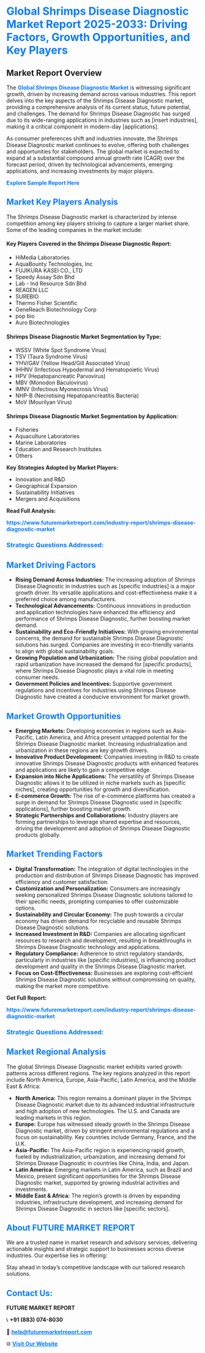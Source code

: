 <h1 style="color: #007BFF;">Global Shrimps Disease Diagnostic Market Report 2025-2033: Driving Factors, Growth Opportunities, and Key Players</h1>

<section id="overview">
<h2>Market Report Overview</h2>
<p>The <a href="https://www.futuremarketreport.com/industry-report/shrimps-disease-diagnostic-market" style="color: #007BFF; text-decoration: none;"><strong>Global Shrimps Disease Diagnostic Market</strong></a> is witnessing significant growth, driven by increasing demand across various industries. This report delves into the key aspects of the Shrimps Disease Diagnostic market, providing a comprehensive analysis of its current status, future potential, and challenges. The demand for Shrimps Disease Diagnostic has surged due to its wide-ranging applications in industries such as [insert industries], making it a critical component in modern-day [applications].</p>
<p>As consumer preferences shift and industries innovate, the Shrimps Disease Diagnostic market continues to evolve, offering both challenges and opportunities for stakeholders. The global market is expected to expand at a substantial compound annual growth rate (CAGR) over the forecast period, driven by technological advancements, emerging applications, and increasing investments by major players.</p>
</section>

<section id="overview">
<p><a href="https://www.futuremarketreport.com/request-sample/reportId=79568" style="color: #007BFF; text-decoration: none;"><strong>Explore Sample Report Here</strong></a></p>
</section>

<section id="key-players">
<h2 style="color: #007BFF;">Market Key Players Analysis</h2>
<p>The Shrimps Disease Diagnostic market is characterized by intense competition among key players striving to capture a larger market share. Some of the leading companies in the market include:</p>
<h4>Key Players Covered in the Shrimps Disease Diagnostic Report:</h4>
<ul><li>HiMedia Laboratories</li><li>AquaBounty Technologies, Inc</li><li>FUJIKURA KASEI CO., LTD</li><li>Speedy Assay Sdn Bhd</li><li>Lab - Ind Resource Sdn Bhd</li><li>REAGEN LLC</li><li>SUREBIO</li><li>Thermo Fisher Scientific</li><li>GeneReach Biotechnology Corp</li><li>pop bio</li><li>Auro Biotechnologies</li></ul>
<h4>Shrimps Disease Diagnostic Market Segmentation by Type:</h4>
<ul><li>WSSV (White Spot Syndrome Virus)</li><li>TSV (Taura Syndrome Virus)</li><li>YHV/GAV (Yellow Head/Gill Associated Virus)</li><li>IHHNV (Infectious Hypodermal and Hematopoietic Virus)</li><li>HPV (Hepatopancreatic Parvovirus)</li><li>MBV (Monodon Baculovirus)</li><li>IMNV (Infectious Myonecrosis Virus)</li><li>NHP-B (Necrotising Hepatopancreatitis Bacteria)</li><li>MoV (Mourilyan Virus)</li></ul>

<h4>Shrimps Disease Diagnostic Market Segmentation by Application:</h4>
<ul><li>Fisheries</li><li>Aquaculture Laboratories</li><li>Marine Laboratories</li><li>Education and Research Institutes</li><li>Others</li></ul>
<p><strong>Key Strategies Adopted by Market Players:</strong></p>
<ul>
<li>Innovation and R&D</li>
<li>Geographical Expansion</li>
<li>Sustainability Initiatives</li>
<li>Mergers and Acquisitions</li>
</ul>
</section>

<section>
<p><strong>Read Full Analysis: </strong></p><a href="https://www.futuremarketreport.com/industry-report/shrimps-disease-diagnostic-market" style="color: #007BFF; text-decoration: none;"><strong>https://www.futuremarketreport.com/industry-report/shrimps-disease-diagnostic-market</strong></a>
<h3 style="color: #007BFF;">Strategic Questions Addressed:</h3>
</section>

<section id="driving-factors">
<h2 style="color: #007BFF;">Market Driving Factors</h2>
<ul>
<li><strong>Rising Demand Across Industries:</strong> The increasing adoption of Shrimps Disease Diagnostic in industries such as [specific industries] is a major growth driver. Its versatile applications and cost-effectiveness make it a preferred choice among manufacturers.</li>
<li><strong>Technological Advancements:</strong> Continuous innovations in production and application technologies have enhanced the efficiency and performance of Shrimps Disease Diagnostic, further boosting market demand.</li>
<li><strong>Sustainability and Eco-Friendly Initiatives:</strong> With growing environmental concerns, the demand for sustainable Shrimps Disease Diagnostic solutions has surged. Companies are investing in eco-friendly variants to align with global sustainability goals.</li>
<li><strong>Growing Population and Urbanization:</strong> The rising global population and rapid urbanization have increased the demand for [specific products], where Shrimps Disease Diagnostic plays a vital role in meeting consumer needs.</li>
<li><strong>Government Policies and Incentives:</strong> Supportive government regulations and incentives for industries using Shrimps Disease Diagnostic have created a conducive environment for market growth.</li>
</ul>
</section>

<section id="growth-opportunities">
<h2 style="color: #007BFF;">Market Growth Opportunities</h2>
<ul>
<li><strong>Emerging Markets:</strong> Developing economies in regions such as Asia-Pacific, Latin America, and Africa present untapped potential for the Shrimps Disease Diagnostic market. Increasing industrialization and urbanization in these regions are key growth drivers.</li>
<li><strong>Innovative Product Development:</strong> Companies investing in R&D to create innovative Shrimps Disease Diagnostic products with enhanced features and applications are likely to gain a competitive edge.</li>
<li><strong>Expansion into Niche Applications:</strong> The versatility of Shrimps Disease Diagnostic allows it to be utilized in niche markets such as [specific niches], creating opportunities for growth and diversification.</li>
<li><strong>E-commerce Growth:</strong> The rise of e-commerce platforms has created a surge in demand for Shrimps Disease Diagnostic used in [specific applications], further boosting market growth.</li>
<li><strong>Strategic Partnerships and Collaborations:</strong> Industry players are forming partnerships to leverage shared expertise and resources, driving the development and adoption of Shrimps Disease Diagnostic products globally.</li>
</ul>
</section>

<section id="trending-factors">
<h2 style="color: #007BFF;">Market Trending Factors</h2>
<ul>
<li><strong>Digital Transformation:</strong> The integration of digital technologies in the production and distribution of Shrimps Disease Diagnostic has improved efficiency and customer satisfaction.</li>
<li><strong>Customization and Personalization:</strong> Consumers are increasingly seeking personalized Shrimps Disease Diagnostic solutions tailored to their specific needs, prompting companies to offer customizable options.</li>
<li><strong>Sustainability and Circular Economy:</strong> The push towards a circular economy has driven demand for recyclable and reusable Shrimps Disease Diagnostic solutions.</li>
<li><strong>Increased Investment in R&D:</strong> Companies are allocating significant resources to research and development, resulting in breakthroughs in Shrimps Disease Diagnostic technology and applications.</li>
<li><strong>Regulatory Compliance:</strong> Adherence to strict regulatory standards, particularly in industries like [specific industries], is influencing product development and quality in the Shrimps Disease Diagnostic market.</li>
<li><strong>Focus on Cost-Effectiveness:</strong> Businesses are exploring cost-efficient Shrimps Disease Diagnostic solutions without compromising on quality, making the market more competitive.</li>
</ul>
</section>

<section>
<p><strong>Get Full Report: </strong></p><a href="https://www.futuremarketreport.com/industry-report/shrimps-disease-diagnostic-market" style="color: #007BFF; text-decoration: none;"><strong>https://www.futuremarketreport.com/industry-report/shrimps-disease-diagnostic-market</strong></a>
<h3 style="color: #007BFF;">Strategic Questions Addressed:</h3>
</section>


<section id="regional-analysis">
<h2 style="color: #007BFF;">Market Regional Analysis</h2>
<p>The global Shrimps Disease Diagnostic market exhibits varied growth patterns across different regions. The key regions analyzed in this report include North America, Europe, Asia-Pacific, Latin America, and the Middle East & Africa:</p>
<ul>
<li><strong>North America:</strong> This region remains a dominant player in the Shrimps Disease Diagnostic market due to its advanced industrial infrastructure and high adoption of new technologies. The U.S. and Canada are leading markets in this region.</li>
<li><strong>Europe:</strong> Europe has witnessed steady growth in the Shrimps Disease Diagnostic market, driven by stringent environmental regulations and a focus on sustainability. Key countries include Germany, France, and the U.K.</li>
<li><strong>Asia-Pacific:</strong> The Asia-Pacific region is experiencing rapid growth, fueled by industrialization, urbanization, and increasing demand for Shrimps Disease Diagnostic in countries like China, India, and Japan.</li>
<li><strong>Latin America:</strong> Emerging markets in Latin America, such as Brazil and Mexico, present significant opportunities for the Shrimps Disease Diagnostic market, supported by growing industrial activities and investments.</li>
<li><strong>Middle East & Africa:</strong> The region’s growth is driven by expanding industries, infrastructure development, and increasing demand for Shrimps Disease Diagnostic in sectors like [specific sectors].</li>
</ul>
</section>

<footer>
<h2 style="color: #007BFF;">About FUTURE MARKET REPORT</h2>
<p>We are a trusted name in market research and advisory services, delivering actionable insights and strategic support to businesses across diverse industries. Our expertise lies in offering:</p>

<p>Stay ahead in today’s competitive landscape with our tailored research solutions.</p>

<h2 style="color: #007BFF;">Contact Us:</h2>
<p><strong>FUTURE MARKET REPORT</strong></p>
<p>📞 <strong>+91 (883) 074-8030</strong></p>
<p>📧 <strong><a href="mailto:help@futuremarketreport.com" style="color: #007BFF;">help@futuremarketreport.com</a></strong></p>
<p>🌐 <strong><a href="https://www.futuremarketreport.com/" style="color: #007BFF;">Visit Our Website</a></strong></p>
</footer>